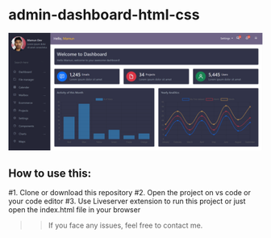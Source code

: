 ﻿# admin-dashboard-html-css
![admin-dashboard](/img/admin-dashboard-cover.png)

## How to use this:
#1. Clone or download this repository
#2. Open the project on vs code or your code editor
#3. Use Liveserver extension to run this project  or just open the index.html file in your browser

>> If you face any issues, feel free to contact me. 
